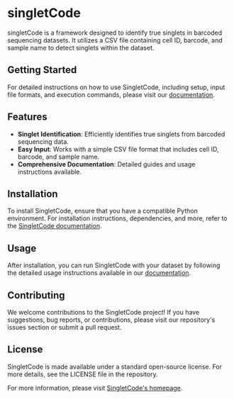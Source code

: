 # singletCode 

singletCode is a framework designed to identify true singlets in barcoded sequencing datasets. It utilizes a CSV file containing cell ID, barcode, and sample name to detect singlets within the dataset.

## Getting Started

For detailed instructions on how to use SingletCode, including setup, input file formats, and execution commands, please visit our [documentation](https://goyallab.github.io/SingletCodeWebsite/).

## Features

- **Singlet Identification**: Efficiently identifies true singlets from barcoded sequencing data.
- **Easy Input**: Works with a simple CSV file format that includes cell ID, barcode, and sample name.
- **Comprehensive Documentation**: Detailed guides and usage instructions available.

## Installation

To install SingletCode, ensure that you have a compatible Python environment. For installation instructions, dependencies, and more, refer to the [SingletCode documentation](https://goyallab.github.io/SingletCodeWebsite/).

## Usage

After installation, you can run SingletCode with your dataset by following the detailed usage instructions available in our [documentation](https://goyallab.github.io/SingletCodeWebsite/).

## Contributing

We welcome contributions to the SingletCode project! If you have suggestions, bug reports, or contributions, please visit our repository's issues section or submit a pull request.

## License

SingletCode is made available under a standard open-source license. For more details, see the LICENSE file in the repository.

For more information, please visit [SingletCode's homepage](https://goyallab.github.io/SingletCodeWebsite/).

